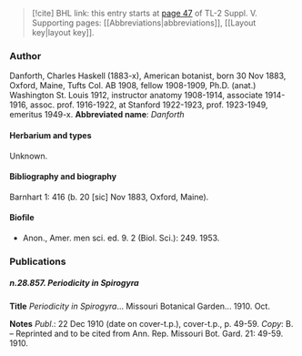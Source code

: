 > [!cite] BHL link: this entry starts at [page 47](https://www.biodiversitylibrary.org/page/33259093) of TL-2 Suppl. V.
> Supporting pages: [[Abbreviations|abbreviations]], [[Layout key|layout key]].

### Author

Danforth, Charles Haskell (1883-x), American botanist, born 30 Nov 1883, Oxford, Maine, Tufts Col. AB 1908, fellow 1908-1909, Ph.D. (anat.) Washington St. Louis 1912, instructor anatomy 1908-1914, associate 1914-1916, assoc. prof. 1916-1922, at Stanford 1922-1923, prof. 1923-1949, emeritus 1949-x. 
**Abbreviated name**: *Danforth*

#### Herbarium and types

Unknown.

#### Bibliography and biography

Barnhart 1: 416 (b. 20 \[sic\] Nov 1883, Oxford, Maine).

#### Biofile

- Anon., Amer. men sci. ed. 9. 2 (Biol. Sci.): 249. 1953.

### Publications

##### n.28.857. Periodicity in Spirogyra

**Title**
*Periodicity in Spirogyra*... Missouri Botanical Garden... 1910. Oct.

**Notes**
*Publ*.: 22 Dec 1910 (date on cover-t.p.), cover-t.p., p. 49-59. *Copy*: B. – Reprinted and to be cited from Ann. Rep. Missouri Bot. Gard. 21: 49-59. 1910.

